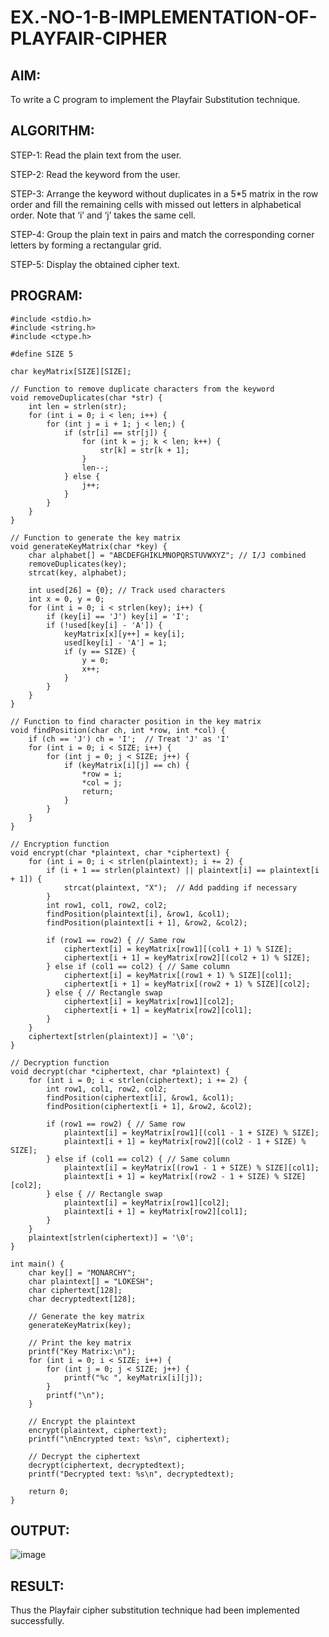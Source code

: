 # EX.-NO-1-B-IMPLEMENTATION-OF-PLAYFAIR-CIPHER

## AIM:
  To write a C program to implement the Playfair Substitution technique.
  
## ALGORITHM:

STEP-1: Read the plain text from the user.

STEP-2: Read the keyword from the user.

STEP-3: Arrange the keyword without duplicates in a 5*5 matrix in the row order and fill the remaining cells with missed out letters in alphabetical order. Note that ‘i’ and ‘j’ takes the same cell.

STEP-4: Group the plain text in pairs and match the corresponding corner letters by forming a rectangular grid.

STEP-5: Display the obtained cipher text.

## PROGRAM:
```
#include <stdio.h>
#include <string.h>
#include <ctype.h>

#define SIZE 5

char keyMatrix[SIZE][SIZE];

// Function to remove duplicate characters from the keyword
void removeDuplicates(char *str) {
    int len = strlen(str);
    for (int i = 0; i < len; i++) {
        for (int j = i + 1; j < len;) {
            if (str[i] == str[j]) {
                for (int k = j; k < len; k++) {
                    str[k] = str[k + 1];
                }
                len--;
            } else {
                j++;
            }
        }
    }
}

// Function to generate the key matrix
void generateKeyMatrix(char *key) {
    char alphabet[] = "ABCDEFGHIKLMNOPQRSTUVWXYZ"; // I/J combined
    removeDuplicates(key);
    strcat(key, alphabet);

    int used[26] = {0}; // Track used characters
    int x = 0, y = 0;
    for (int i = 0; i < strlen(key); i++) {
        if (key[i] == 'J') key[i] = 'I';
        if (!used[key[i] - 'A']) {
            keyMatrix[x][y++] = key[i];
            used[key[i] - 'A'] = 1;
            if (y == SIZE) {
                y = 0;
                x++;
            }
        }
    }
}

// Function to find character position in the key matrix
void findPosition(char ch, int *row, int *col) {
    if (ch == 'J') ch = 'I';  // Treat 'J' as 'I'
    for (int i = 0; i < SIZE; i++) {
        for (int j = 0; j < SIZE; j++) {
            if (keyMatrix[i][j] == ch) {
                *row = i;
                *col = j;
                return;
            }
        }
    }
}

// Encryption function
void encrypt(char *plaintext, char *ciphertext) {
    for (int i = 0; i < strlen(plaintext); i += 2) {
        if (i + 1 == strlen(plaintext) || plaintext[i] == plaintext[i + 1]) {
            strcat(plaintext, "X");  // Add padding if necessary
        }
        int row1, col1, row2, col2;
        findPosition(plaintext[i], &row1, &col1);
        findPosition(plaintext[i + 1], &row2, &col2);

        if (row1 == row2) { // Same row
            ciphertext[i] = keyMatrix[row1][(col1 + 1) % SIZE];
            ciphertext[i + 1] = keyMatrix[row2][(col2 + 1) % SIZE];
        } else if (col1 == col2) { // Same column
            ciphertext[i] = keyMatrix[(row1 + 1) % SIZE][col1];
            ciphertext[i + 1] = keyMatrix[(row2 + 1) % SIZE][col2];
        } else { // Rectangle swap
            ciphertext[i] = keyMatrix[row1][col2];
            ciphertext[i + 1] = keyMatrix[row2][col1];
        }
    }
    ciphertext[strlen(plaintext)] = '\0';
}

// Decryption function
void decrypt(char *ciphertext, char *plaintext) {
    for (int i = 0; i < strlen(ciphertext); i += 2) {
        int row1, col1, row2, col2;
        findPosition(ciphertext[i], &row1, &col1);
        findPosition(ciphertext[i + 1], &row2, &col2);

        if (row1 == row2) { // Same row
            plaintext[i] = keyMatrix[row1][(col1 - 1 + SIZE) % SIZE];
            plaintext[i + 1] = keyMatrix[row2][(col2 - 1 + SIZE) % SIZE];
        } else if (col1 == col2) { // Same column
            plaintext[i] = keyMatrix[(row1 - 1 + SIZE) % SIZE][col1];
            plaintext[i + 1] = keyMatrix[(row2 - 1 + SIZE) % SIZE][col2];
        } else { // Rectangle swap
            plaintext[i] = keyMatrix[row1][col2];
            plaintext[i + 1] = keyMatrix[row2][col1];
        }
    }
    plaintext[strlen(ciphertext)] = '\0';
}

int main() {
    char key[] = "MONARCHY";
    char plaintext[] = "LOKESH";
    char ciphertext[128];
    char decryptedtext[128];

    // Generate the key matrix
    generateKeyMatrix(key);

    // Print the key matrix
    printf("Key Matrix:\n");
    for (int i = 0; i < SIZE; i++) {
        for (int j = 0; j < SIZE; j++) {
            printf("%c ", keyMatrix[i][j]);
        }
        printf("\n");
    }

    // Encrypt the plaintext
    encrypt(plaintext, ciphertext);
    printf("\nEncrypted text: %s\n", ciphertext);

    // Decrypt the ciphertext
    decrypt(ciphertext, decryptedtext);
    printf("Decrypted text: %s\n", decryptedtext);

    return 0;
}

```
## OUTPUT:

![image](https://github.com/user-attachments/assets/be29b6d5-6464-4fc3-a227-511b1d1f5ce7)


## RESULT:
  Thus the Playfair cipher substitution technique had been implemented successfully.

